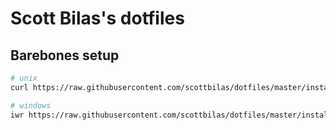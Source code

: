 # Scott Bilas's dotfiles

## Barebones setup

```bash
# unix
curl https://raw.githubusercontent.com/scottbilas/dotfiles/master/install/install.sh | bash

# windows
iwr https://raw.githubusercontent.com/scottbilas/dotfiles/master/install/install.ps1 -useb | iex
```
